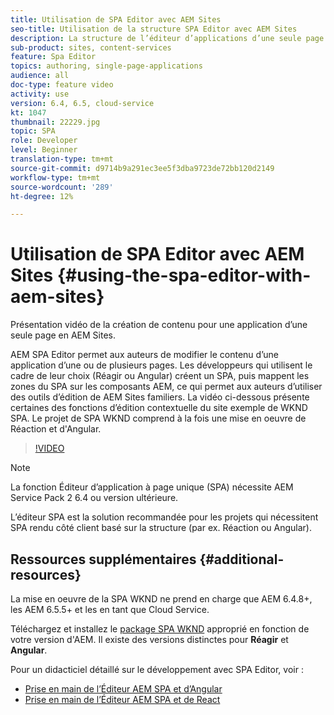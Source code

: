 ```yaml
---
title: Utilisation de SPA Editor avec AEM Sites
seo-title: Utilisation de la structure SPA Editor avec AEM Sites
description: La structure de l’éditeur d’applications d’une seule page permet aux auteurs de modifier le contenu d’une ou de plusieurs applications d’une seule page. Les développeurs qui utilisent des structures Réagir ou Angular créent un SPA, puis mappez des zones du SPA à des composants AEM, ce qui permet aux auteurs d’utiliser des outils d’édition de AEM Sites familiers.
sub-product: sites, content-services
feature: Spa Editor
topics: authoring, single-page-applications
audience: all
doc-type: feature video
activity: use
version: 6.4, 6.5, cloud-service
kt: 1047
thumbnail: 22229.jpg
topic: SPA
role: Developer
level: Beginner
translation-type: tm+mt
source-git-commit: d9714b9a291ec3ee5f3dba9723de72bb120d2149
workflow-type: tm+mt
source-wordcount: '289'
ht-degree: 12%

---
```



# Utilisation de SPA Editor avec AEM Sites {#using-the-spa-editor-with-aem-sites}

Présentation vidéo de la création de contenu pour une application d’une seule page en AEM Sites.

AEM SPA Editor permet aux auteurs de modifier le contenu d’une application d’une ou de plusieurs pages. Les développeurs qui utilisent le cadre de leur choix (Réagir ou Angular) créent un SPA, puis mappent les zones du SPA sur les composants AEM, ce qui permet aux auteurs d’utiliser des outils d’édition de AEM Sites familiers. La vidéo ci-dessous présente certaines des fonctions d’édition contextuelle du site exemple de WKND SPA. Le projet de SPA WKND comprend à la fois une mise en oeuvre de Réaction et d&#39;Angular.

>[!VIDEO](https://video.tv.adobe.com/v/22229?quality=12&learn=on)

>[!NOTE]
>
> La fonction Éditeur d’application à page unique (SPA) nécessite AEM Service Pack 2 6.4 ou version ultérieure.
>
> L’éditeur SPA est la solution recommandée pour les projets qui nécessitent SPA rendu côté client basé sur la structure (par ex. Réaction ou Angular).

## Ressources supplémentaires {#additional-resources}

La mise en oeuvre de la SPA WKND ne prend en charge que AEM 6.4.8+, les AEM 6.5.5+ et les  en tant que Cloud Service.

Téléchargez et installez le [package SPA WKND](https://github.com/adobe/aem-guides-wknd-spa/releases) approprié en fonction de votre version d&#39;AEM. Il existe des versions distinctes pour **Réagir** et **Angular**.

Pour un didacticiel détaillé sur le développement avec SPA Editor, voir :

* [Prise en main de l’Éditeur AEM SPA et d’Angular](https://docs.adobe.com/content/help/fr-FR/experience-manager-learn/spa-angular-tutorial/overview.html)
* [Prise en main de l’Éditeur AEM SPA et de React](https://docs.adobe.com/content/help/fr-FR/experience-manager-learn/spa-react-tutorial/overview.html)
